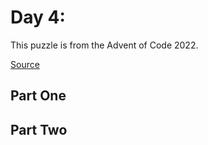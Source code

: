 # Day 4: <!-- PUZZLE TITLE PLACEHOLDER -->

This puzzle is from the Advent of Code 2022.

[Source](https://adventofcode.com/2022/day/4)

## Part One

<!-- PART ONE PLACEHOLDER -->

## Part Two

<!-- PART TWO PLACEHOLDER -->
